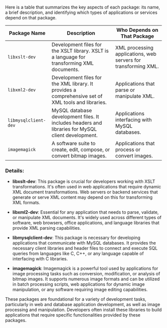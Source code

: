 Here is a table that summarizes the key aspects of each package: its name, a brief description, and identifying which types of applications or services  depend on that package. 

| Package Name          | Description                                                                                       | Who Depends on That Package                |
|-----------------------|---------------------------------------------------------------------------------------------------|--------------------------------------------|
| `libxslt-dev`         | Development files for the XSLT library. XSLT is a language for transforming XML documents.       | XML processing applications, web servers for transforming XML. |
| `libxml2-dev`         | Development files for the XML library. It provides a comprehensive set of XML tools and libraries. | Applications that parse or manipulate XML. |
| `libmysqlclient-dev`  | MySQL database development files. It includes headers and libraries for MySQL client development. | Applications interfacing with MySQL databases. |
| `imagemagick`         | A software suite to create, edit, compose, or convert bitmap images.                              | Applications that process or convert images. |

### Details:

- **libxslt-dev**: This package is crucial for developers working with XSLT transformations. It's often used in web applications that require dynamic XML document transformations. Web servers or backend services that generate or serve XML content may depend on this for transforming XML formats.

- **libxml2-dev**: Essential for any application that needs to parse, validate, or manipulate XML documents. It's widely used across different types of software,  web browsers, office applications, and language libraries that provide XML parsing capabilities.

- **libmysqlclient-dev**: This package is necessary for developing applications that communicate with MySQL databases. It provides the necessary client libraries and header files to connect and execute SQL queries from languages like C, C++, or any language capable of interfacing with C libraries.

- **imagemagick**: Imagemagick is a powerful tool used by applications for image processing tasks such as conversion, modification, or analysis of bitmap images. It supports numerous image formats and can be utilized in batch processing scripts, web applications for dynamic image manipulation, or any software requiring image editing capabilities.

These packages are foundational for a variety of development tasks, particularly in web and database application development, as well as image processing and manipulation. Developers often install these libraries to build applications that require specific functionalities provided by these packages.

